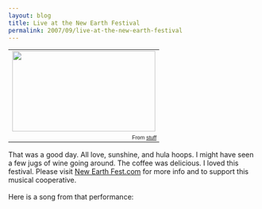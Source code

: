 ```yaml
---
layout: blog
title: Live at the New Earth Festival
permalink: 2007/09/live-at-the-new-earth-festival
---
```


<div align="center"><table style="width:auto;"><tr><td><a href="https://picasaweb.google.com/lh/photo/_Lksb1el3wamjYpU-4Wn6Q?feat=embedwebsite"><img src="https://lh3.googleusercontent.com/_aJ4urxfgN9A/TXXmz34eoUI/AAAAAAAAIno/X3_vXbbbI4Y/s288/CIMG3981.JPG" height="162" width="288" /></a></td></tr><tr><td style="font-family:arial,sans-serif; font-size:11px; text-align:right">From <a href="https://picasaweb.google.com/krister.axel/Stuff?feat=embedwebsite">stuff</a></td></tr></table>
</div>
<p>That was a good day. All love, sunshine, and hula hoops. I might have seen a few jugs of wine going around. The coffee was delicious. I loved this festival. Please visit <a href="http://newearthfest.com/" target="_blank">New Earth Fest.com</a> for more info and to support this musical cooperative.<br /><br />
Here is a song from that performance:<br /></p>
<div align="center">
<object width="425" height="353"><param name="movie" value="http://www.youtube.com/v/38xkixUuYYA" /><param name="wmode" value="transparent" /><embed src="http://www.youtube.com/v/38xkixUuYYA" type="application/x-shockwave-flash" wmode="transparent" width="425" height="353"></embed></object></div>
